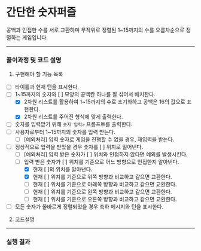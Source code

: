 # 간단한 숫자퍼즐
공백과 인접한 수를 서로 교환하며 무작위로 정렬된 1~15까지의 수를 오름차순으로 정렬하는 게임입니다.
***

### 풀이과정 및 코드 설명
1. 구현해야 할 기능 목록
  - [ ] 타이틀과 현재 턴을 표시한다.
  - [ ] 1~15까지의 숫자와 [ ] 모양의 공백칸 하나를 잘 섞어서 배치한다.
    - [x] 2차원 리스트를 활용하여 1~15까지의 수로 초기화하고 공백은 16의 값으로 표현한다.
    - [x] 2차원 리스트를 주어진 형식에 맞게 출력한다.
  - [ ] 숫자를 입력받기 위해 `숫자 입력>` 프롬프트를 출력한다.
  - [ ] 사용자로부터 1~15까지의 숫자를 입력 받는다.
    - [ ] [예외처리] 입력 숫자로 게임을 진행할 수 없을 경우, 재입력을 받는다.
  - [ ] 정상적으로 입력을 받았을 경우 숫자를 [ ] 위치로 밀어낸다.
    - [ ] [예외처리] 입력 받은 숫자가 [ ] 위치와 인접하지 않다면 예외를 발생시킨다.
    - [ ] 입력 받은 숫자가 [ ] 위치를 기준으로 어느 방향으로 인접한지 알아낸다.
      - [x] 현재 [ ]의 위치를 알아낸다.
      - [x] 현재 [ ] 위치를 기준으로 위쪽 방향과 비교하고 같으면 교환한다.
      - [ ] 현재 [ ] 위치를 기준으로 아래쪽 방향과 비교하고 같으면 교환한다.
      - [ ] 현재 [ ] 위치를 기준으로 왼쪽 방향과 비교하고 같으면 교환한다.
      - [ ] 현재 [ ] 위치를 기준으로 오른쪽 방향과 비교하고 같으면 교환한다.
  - [ ] 모든 숫자가 올바르게 정렬되었을 경우 축하 메시지와 턴을 표시한다.
2. 코드설명
***
### 실행 결과
```
```